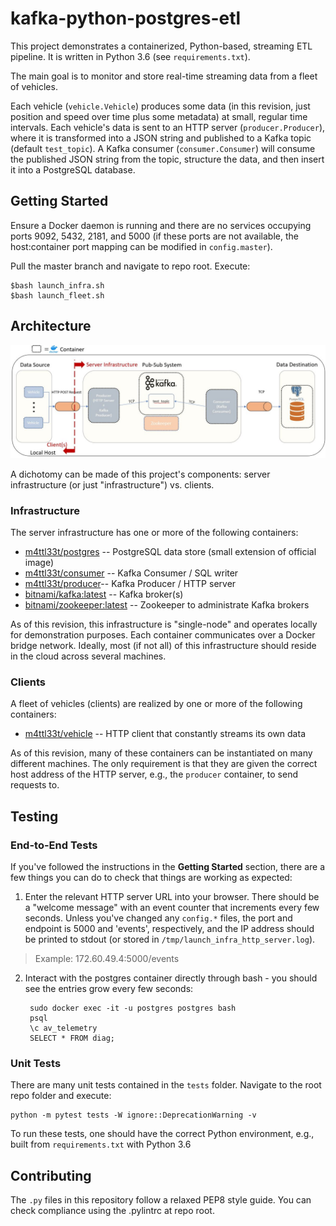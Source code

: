 # kafka-python-postgres-etl

This project demonstrates a containerized, Python-based, streaming ETL pipeline. It is written in Python 3.6 (see `requirements.txt`).

The main goal is to monitor and store real-time streaming data from a fleet of vehicles.

Each vehicle (`vehicle.Vehicle`) produces some data (in this revision, just position and speed over time plus some metadata) at small, regular time intervals.
Each vehicle's data is sent to an HTTP server (`producer.Producer`), where it is transformed into a JSON string and published to a Kafka topic (default `test_topic`).
A Kafka consumer (`consumer.Consumer`) will consume the published JSON string from the topic, structure the data, and then insert it into a PostgreSQL database.

## Getting Started

Ensure a Docker daemon is running and there are no services occupying ports
9092, 5432, 2181, and 5000 (if these ports are not available, the host:container port mapping can be modified in `config.master`).

Pull the master branch and navigate to repo root. Execute:

    $bash launch_infra.sh
    $bash launch_fleet.sh

## Architecture

![kafka-python-postgres-etl](img/kafka-python-postgres-etl_arch.JPG)

A dichotomy can be made of this project's components: server infrastructure (or just "infrastructure") vs. clients.

### Infrastructure

The server infrastructure has one or more of the following containers:

- [m4ttl33t/postgres](https://hub.docker.com/r/m4ttl33t/postgres) -- PostgreSQL data store (small extension of official image)
- [m4ttl33t/consumer](https://hub.docker.com/r/m4ttl33t/consumer) -- Kafka Consumer / SQL writer
- [m4ttl33t/producer](https://hub.docker.com/r/m4ttl33t/producer)-- Kafka Producer / HTTP server
- [bitnami/kafka:latest](https://hub.docker.com/r/bitnami/kafka) -- Kafka broker(s)
- [bitnami/zookeeper:latest](https://hub.docker.com/r/bitnami/zookeeper) -- Zookeeper to administrate Kafka brokers

As of this revision, this infrastructure is "single-node" and operates locally for demonstration purposes. Each container
communicates over a Docker bridge network. Ideally, most (if not all) of this infrastructure should reside in the cloud across
several machines.

### Clients

A fleet of vehicles (clients) are realized by one or more of the following containers:

- [m4ttl33t/vehicle](https://hub.docker.com/r/m4ttl33t/vehicle) -- HTTP client that constantly streams its own data

As of this revision, many of these containers can be instantiated on many different machines. The only requirement is
that they are given the correct host address of the HTTP server, e.g., the `producer` container, to send requests to.

## Testing

### End-to-End Tests

If you've followed the instructions in the **Getting Started** section, there are a few things you can do to check
that things are working as expected:

1. Enter the relevant HTTP server URL into your browser. There should be a "welcome message" with an event counter that
  increments every few seconds. Unless you've changed any `config.*` files, the port and endpoint is 5000 and 'events', respectively,
  and the IP address should be printed to stdout (or stored in `/tmp/launch_infra_http_server.log`).

>Example: 172.60.49.4:5000/events

2. Interact with the postgres container directly through bash - you should see the entries grow every few seconds:

        sudo docker exec -it -u postgres postgres bash
        psql
        \c av_telemetry
        SELECT * FROM diag;

### Unit Tests

There are many unit tests contained in the `tests` folder. Navigate to the root repo folder and execute:

    python -m pytest tests -W ignore::DeprecationWarning -v

To run these tests, one should have the correct Python environment, e.g., built from `requirements.txt` with Python 3.6

## Contributing

The `.py` files in this repository follow a relaxed PEP8 style guide. You can check compliance using
the .pylintrc at repo root.
